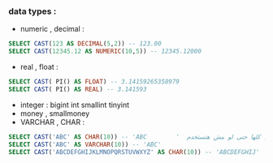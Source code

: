 ### data types :
* numeric , decimal :
```sql
SELECT CAST(123 AS DECIMAL(5,2)) -- 123.00 
SELECT CAST(12345.12 AS NUMERIC(10,5)) -- 12345.12000
```
* real , float :
```sql
SELECT CAST( PI() AS FLOAT) -- 3.14159265358979 
SELECT CAST( PI() AS REAL) -- 3.141593
```
* integer :
	bigint
	int
	smallint
	tinyint
* money , smallmoney
* VARCHAR , CHAR :
```sql
SELECT CAST('ABC' AS CHAR(10)) -- 'ABC        '  هيحجز الاماكن كلها حتى لو مش هتستخدم
SELECT CAST('ABC' AS VARCHAR(10)) -- 'ABC' 
SELECT CAST('ABCDEFGHIJKLMNOPQRSTUVWXYZ' AS CHAR(10)) -- 'ABCDEFGHIJ'
```
